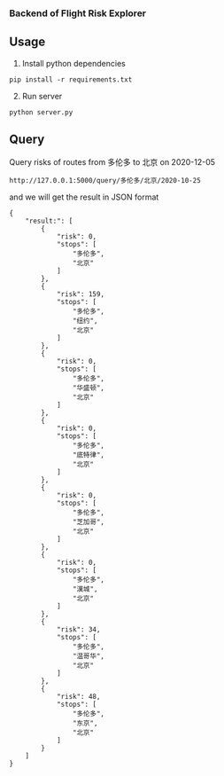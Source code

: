 ### Backend of Flight Risk Explorer

## Usage

1. Install python dependencies

```
pip install -r requirements.txt
```

2. Run server

```
python server.py
```

## Query

Query risks of routes from 多伦多 to 北京 on 2020-12-05

```
http://127.0.0.1:5000/query/多伦多/北京/2020-10-25
```

and we will get the result in JSON format

```
{
    "result:": [
        {
            "risk": 0,
            "stops": [
                "多伦多",
                "北京"
            ]
        },
        {
            "risk": 159,
            "stops": [
                "多伦多",
                "纽约",
                "北京"
            ]
        },
        {
            "risk": 0,
            "stops": [
                "多伦多",
                "华盛顿",
                "北京"
            ]
        },
        {
            "risk": 0,
            "stops": [
                "多伦多",
                "底特律",
                "北京"
            ]
        },
        {
            "risk": 0,
            "stops": [
                "多伦多",
                "芝加哥",
                "北京"
            ]
        },
        {
            "risk": 0,
            "stops": [
                "多伦多",
                "漢城",
                "北京"
            ]
        },
        {
            "risk": 34,
            "stops": [
                "多伦多",
                "温哥华",
                "北京"
            ]
        },
        {
            "risk": 48,
            "stops": [
                "多伦多",
                "东京",
                "北京"
            ]
        }
    ]
}
```
